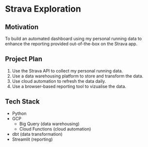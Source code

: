 # Strava Exploration

## Motivation

To build an automated dashboard using my personal running data to enhance the reporting provided out-of-the-box on the Strava app.

## Project Plan

1) Use the Strava API to collect my personal running data.
2) Use a data warehousing platform to store and transform the data.
3) Use cloud automation to refresh the data daily.
4) Use a browser-based reporting tool to vizualise the data.

## Tech Stack

- Python
- GCP
  -  Big Query (data warehousing)
  -  Cloud Functions (cloud automation)
- dbt (data transformation)
- Streamlit (reporting)
